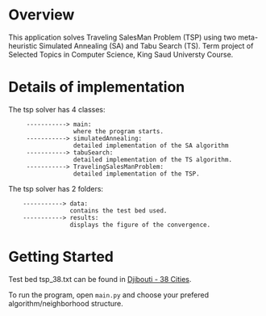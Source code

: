 # Overview
This application solves Traveling SalesMan Problem (TSP) using two meta-heuristic Simulated Annealing (SA) and Tabu Search (TS).
Term project of Selected Topics in Computer Science, King Saud Universty Course.

# Details of implementation 
The tsp solver has 4 classes: 


         -----------> main:
                      where the program starts.
         -----------> simulatedAnnealing:
                      detailed implementation of the SA algorithm
         -----------> tabuSearch:
                      detailed implementation of the TS algorithm.
         -----------> TravelingSalesManProblem:
                      detailed implementation of the TSP.

The tsp solver has 2 folders:

        -----------> data:
                     contains the test bed used.
        -----------> results:
                     displays the figure of the convergence.
                     
 # Getting Started
 Test bed tsp_38.txt can be found in [Djibouti - 38 Cities](http://www.math.uwaterloo.ca/tsp/world/countries.html#DJ).
 
 To run the program, open `main.py` and choose your prefered algorithm/neighborhood structure.
